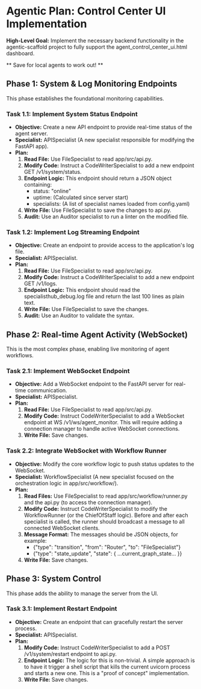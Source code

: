 # **Agentic Plan: Control Center UI Implementation**

**High-Level Goal:** Implement the necessary backend functionality in the agentic-scaffold project to fully support the agent\_control\_center\_ui.html dashboard.

\*\* Save for local agents to work out\! \*\*

## **Phase 1: System & Log Monitoring Endpoints**

This phase establishes the foundational monitoring capabilities.

### **Task 1.1: Implement System Status Endpoint**

* **Objective:** Create a new API endpoint to provide real-time status of the agent server.  
* **Specialist:** APISpecialist (A new specialist responsible for modifying the FastAPI app).  
* **Plan:**  
  1. **Read File:** Use FileSpecialist to read app/src/api.py.  
  2. **Modify Code:** Instruct a CodeWriterSpecialist to add a new endpoint GET /v1/system/status.  
  3. **Endpoint Logic:** This endpoint should return a JSON object containing:  
     * status: "online"  
     * uptime: (Calculated since server start)  
     * specialists: (A list of specialist names loaded from config.yaml)  
  4. **Write File:** Use FileSpecialist to save the changes to api.py.  
  5. **Audit:** Use an Auditor specialist to run a linter on the modified file.

### **Task 1.2: Implement Log Streaming Endpoint**

* **Objective:** Create an endpoint to provide access to the application's log file.  
* **Specialist:** APISpecialist.  
* **Plan:**  
  1. **Read File:** Use FileSpecialist to read app/src/api.py.  
  2. **Modify Code:** Instruct a CodeWriterSpecialist to add a new endpoint GET /v1/logs.  
  3. **Endpoint Logic:** This endpoint should read the specialisthub\_debug.log file and return the last 100 lines as plain text.  
  4. **Write File:** Use FileSpecialist to save the changes.  
  5. **Audit:** Use an Auditor to validate the syntax.

## **Phase 2: Real-time Agent Activity (WebSocket)**

This is the most complex phase, enabling live monitoring of agent workflows.

### **Task 2.1: Implement WebSocket Endpoint**

* **Objective:** Add a WebSocket endpoint to the FastAPI server for real-time communication.  
* **Specialist:** APISpecialist.  
* **Plan:**  
  1. **Read File:** Use FileSpecialist to read app/src/api.py.  
  2. **Modify Code:** Instruct CodeWriterSpecialist to add a WebSocket endpoint at WS /v1/ws/agent\_monitor. This will require adding a connection manager to handle active WebSocket connections.  
  3. **Write File:** Save changes.

### **Task 2.2: Integrate WebSocket with Workflow Runner**

* **Objective:** Modify the core workflow logic to push status updates to the WebSocket.  
* **Specialist:** WorkflowSpecialist (A new specialist focused on the orchestration logic in app/src/workflow/).  
* **Plan:**  
  1. **Read Files:** Use FileSpecialist to read app/src/workflow/runner.py and the api.py (to access the connection manager).  
  2. **Modify Code:** Instruct CodeWriterSpecialist to modify the WorkflowRunner (or the ChiefOfStaff logic). Before and after each specialist is called, the runner should broadcast a message to all connected WebSocket clients.  
  3. **Message Format:** The messages should be JSON objects, for example:  
     * {"type": "transition", "from": "Router", "to": "FileSpecialist"}  
     * {"type": "state\_update", "state": { ...current\_graph\_state... }}  
  4. **Write File:** Save changes.

## **Phase 3: System Control**

This phase adds the ability to manage the server from the UI.

### **Task 3.1: Implement Restart Endpoint**

* **Objective:** Create an endpoint that can gracefully restart the server process.  
* **Specialist:** APISpecialist.  
* **Plan:**  
  1. **Modify Code:** Instruct CodeWriterSpecialist to add a POST /v1/system/restart endpoint to api.py.  
  2. **Endpoint Logic:** The logic for this is non-trivial. A simple approach is to have it trigger a shell script that kills the current uvicorn process and starts a new one. This is a "proof of concept" implementation.  
  3. **Write File:** Save changes.